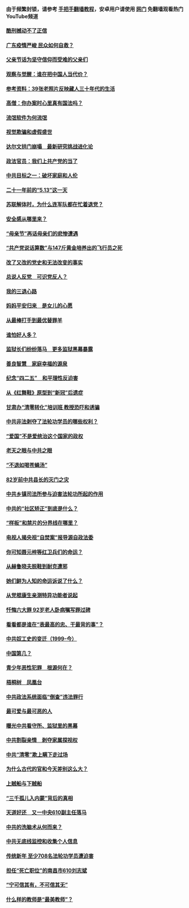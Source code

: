 #### 由于频繁封锁，请参考 [手把手翻墙教程](https://github.com/gfw-breaker/guides/wiki/)，安卓用户请使用 [网门](https://github.com/gfw-breaker/nogfw/blob/master/dl.md?t=06260201) 免翻墙观看热门YouTube频道 

#### [酷刑撼动不了正信](../pages/19/427414.md?t=06260201) 

#### [广东疫情严峻 民众如何自救？](../pages/19/427311.md?t=06260201) 

#### [父亲节话为坚守信仰而受难的父亲们](../pages/19/427033.md?t=06260201) 

#### [观察与觉醒：谁在把中国人当代价？](../pages/19/426987.md?t=06260201) 

#### [参考资料：39张老照片反映藏人三十年代的生活](../pages/19/426471.md?t=06260201) 

#### [高僧：你办案时心里真有国法吗？](../pages/19/426530.md?t=06260201) 

#### [流氓软件为何流氓](../pages/19/426531.md?t=06260201) 

#### [视觉欺骗和虚假盛世](../pages/19/426443.md?t=06260201) 

#### [达尔文拱门崩塌　最新研究挑战进化论](../pages/19/426009.md?t=06260201) 

#### [政法官员：我们上共产党的当了](../pages/19/425351.md?t=06260201) 

#### [中共目标之一：破坏家庭和人伦](../pages/19/424454.md?t=06260201) 

#### [二十一年前的“5.13”这一天](../pages/19/424814.md?t=06260201) 

#### [苏联解体时，为什么连军队都在忙着退党？](../pages/19/424335.md?t=06260201) 

#### [安全感从哪里来？](../pages/19/424336.md?t=06260201) 

#### [“母亲节”再话母亲们的悲惨遭遇](../pages/19/424234.md?t=06260201) 

#### [“共产党说话算数”与147斤黄金培养出的飞行员之死](../pages/19/424115.md?t=06260201) 

#### [改了又改的党史和无法改变的事实](../pages/19/424037.md?t=06260201) 

#### [总说人反党　可识党反人？](../pages/19/423820.md?t=06260201) 

#### [我的三退心路](../pages/19/423876.md?t=06260201) 

#### [妈妈平安归来　是女儿的心愿](../pages/19/423947.md?t=06260201) 

#### [从最棒打手到最优替罪羊](../pages/19/423819.md?t=06260201) 

#### [谁怕好人多？](../pages/19/423774.md?t=06260201) 

#### [监狱长们纷纷落马　更多监狱黑幕暴露](../pages/19/423787.md?t=06260201) 

#### [善良智慧　家庭幸福的源泉](../pages/19/423632.md?t=06260201) 

#### [纪念“四二五”　和平理性反迫害](../pages/19/423660.md?t=06260201) 

#### [从《红舞鞋》原型到“新冠”后遗症](../pages/19/423509.md?t=06260201) 

#### [甘肃办“清零转化”培训班 教授恐吓和诱骗](../pages/19/423498.md?t=06260201) 

#### [中共非法剥夺了法轮功学员的哪些权利？](../pages/19/423392.md?t=06260201) 

#### [“爱国”不是爱统治这个国家的政权](../pages/19/423029.md?t=06260201) 

#### [老天之眼与中共之眼](../pages/19/423378.md?t=06260201) 

#### [“不退如喝苍蝇汤”](../pages/19/423287.md?t=06260201) 

#### [82岁前中共县长的灭门之灾](../pages/19/423055.md?t=06260201) 

#### [中共乡镇司法所参与迫害法轮功所起的作用](../pages/19/423064.md?t=06260201) 

#### [中共的“社区矫正”到底是什么？](../pages/19/422870.md?t=06260201) 

#### [“样板”和禁片的分界线在哪里？](../pages/19/422704.md?t=06260201) 

#### [电视人揭央视“自焚案”报导源自政法委](../pages/19/422770.md?t=06260201) 

#### [你可知聂元梓等红卫兵们的命运？](../pages/19/422848.md?t=06260201) 

#### [从赫鲁晓夫脱鞋到耐克遭邪](../pages/19/422826.md?t=06260201) 

#### [她们鲜为人知的命运诉说了什么？](../pages/19/422754.md?t=06260201) 

#### [从党棍康生亲测特异功能者说起](../pages/19/422657.md?t=06260201) 

#### [忏悔六大罪 92岁老人卧病嘱写罪过碑](../pages/19/422750.md?t=06260201) 

#### [看看都是谁在“表最高的忠、干最背的事”？](../pages/19/422703.md?t=06260201) 

#### [中共奴工史的变迁（1999-今）](../pages/19/422656.md?t=06260201) 

#### [中国第几？](../pages/19/422496.md?t=06260201) 

#### [青少年恶性犯罪　根源何在？](../pages/19/422449.md?t=06260201) 

#### [梧桐树　凤凰台](../pages/19/422442.md?t=06260201) 

#### [中共政法系统面临“倒查”违法罪行](../pages/19/422497.md?t=06260201) 

#### [最可爱与最可恶的人](../pages/19/422448.md?t=06260201) 

#### [曝光中共看守所、监狱里的黑幕](../pages/19/422390.md?t=06260201) 

#### [中共割裂亲情　剥夺家属探视权](../pages/19/422364.md?t=06260201) 

#### [中共“清零”欺上瞒下走过场](../pages/19/422306.md?t=06260201) 

#### [为什么古代的官和今天差别这么大？](../pages/19/422228.md?t=06260201) 

#### [上贼船与下贼船](../pages/19/422276.md?t=06260201) 

#### [“三千孤儿入内蒙”背后的真相](../pages/19/422229.md?t=06260201) 

#### [天道好还　又一中央610副主任落马](../pages/19/422155.md?t=06260201) 

#### [中共的洗脑术从何而来？](../pages/19/422154.md?t=06260201) 

#### [中共无底线监控和收集个人信息](../pages/19/422039.md?t=06260201) 

#### [传统新年 至少708名法轮功学员遭迫害](../pages/19/421946.md?t=06260201) 

#### [担任“死亡职位”的南昌市610刘志斌](../pages/19/421957.md?t=06260201) 

#### [“宁可信其有，不可信其无”](../pages/19/421691.md?t=06260201) 

#### [什么样的教师是“最美教师”？](../pages/19/421755.md?t=06260201) 

